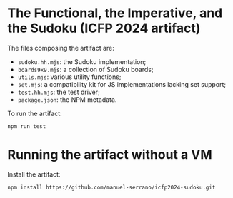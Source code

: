 The Functional, the Imperative, and the Sudoku (ICFP 2024 artifact)
===================================================================

The files composing the artifact are:

  - `sudoku.hh.mjs`: the Sudoku implementation;
  - `boards9x9.mjs`: a collection of Sudoku boards;
  - `utils.mjs`: various utility functions;
  - `set.mjs`: a compatibility kit for JS implementations lacking set support;
  - `test.hh.mjs`: the test driver;
  - `package.json`: the NPM metadata.

To run the artifact:

```
npm run test
```

Running the artifact without a VM
=================================

Install the artifact:

```
npm install https://github.com/manuel-serrano/icfp2024-sudoku.git
```
